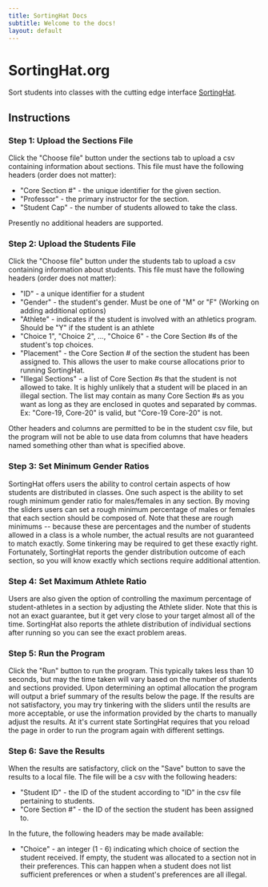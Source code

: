 ```yaml
---
title: SortingHat Docs
subtitle: Welcome to the docs!
layout: default
---
```


# SortingHat.org
Sort students into classes with the cutting edge interface <a href="http://www.SortingHat.org">SortingHat</a>.


## Instructions

### Step 1: Upload the Sections File

Click the "Choose file" button under the sections tab to upload a csv containing information about sections. This file must have the following headers (order does not matter):

* "Core Section #" - the unique identifier for the given section. 
* "Professor" - the primary instructor for the section.
* "Student Cap" - the number of students allowed to take the class. 

Presently no additional headers are supported. 

### Step 2: Upload the Students File

Click the "Choose file" button under the students tab to upload a csv containing information about students. This file must have the following headers (order does not matter):

* "ID" - a unique identifier for a student
* "Gender" - the student's gender. Must be one of "M" or "F" (Working on adding additional options)
* "Athlete" - indicates if the student is involved with an athletics program. Should be "Y" if the student is an athlete
* "Choice 1", "Choice 2", ..., "Choice 6" - the Core Section #s of the student's top choices.
* "Placement" - the Core Section # of the section the student has been assigned to. This allows the user to make course allocations prior to running SortingHat. 
* "Illegal Sections" - a list of Core Section #s that the student is not allowed to take.  It is highly unlikely that a student will be placed in an illegal section. The list may contain as many Core Section #s as you want as long as they are enclosed in quotes and separated by commas. Ex: "Core-19, Core-20" is valid, but "Core-19 Core-20" is not.

Other headers and columns are permitted to be in the student csv file, but the program will not be able to use data from columns that have headers named something other than what is specified above.

### Step 3: Set Minimum Gender Ratios

SortingHat offers users the ability to control certain aspects of how students are distributed in classes. One such aspect is the ability to set rough minimum gender ratio for males/females in any section. By moving the sliders users can set a rough minimum percentage of males or females that each section should be composed of. Note that these are rough minimums -- because these are percentages and the number of students allowed in a class is a whole number, the actual results are not guaranteed to match exactly. Some tinkering may be required to get these exactly right. Fortunately, SortingHat reports the gender distribution outcome of each section, so you will know exactly which sections require additional attention.

### Step 4: Set Maximum Athlete Ratio

Users are also given the option of controlling the maximum percentage of student-athletes in a section by adjusting the Athlete slider. Note that this is not an exact guarantee, but it get very close to your target almost all of the time. SortingHat also reports the athlete distribution of individual sections after running so you can see the exact problem areas.

### Step 5: Run the Program

Click the "Run" button to run the program. This typically takes less than 10 seconds, but may the time taken will vary based on the number of students and sections provided. Upon determining an optimal allocation the program will output a brief summary of the results below the page. If the results are not satisfactory, you may try tinkering with the sliders until the results are more acceptable, or use the information provided by the charts to manually adjust the results. At it's current state SortingHat requires that you reload the page in order to run the program again with different settings. 

### Step 6: Save the Results

When the results are satisfactory, click on the "Save" button to save the results to a local file. The file will be a csv with the following headers:

* "Student ID" - the ID of the student according to "ID" in the csv file pertaining to students.
* "Core Section #" - the ID of the section the student has been assigned to.

In the future, the following headers may be made available:

* "Choice" - an integer (1 - 6) indicating which choice of section the student received. If empty, the student was allocated to a section not in their preferences. This can happen when a student does not list sufficient preferences or when a student's preferences are all illegal.
